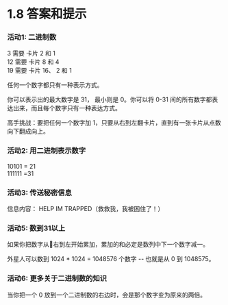 # 1.8 答案和提示

### 活动1: 二进制数
3 需要 卡片 2 和 1<br>
12 需要 卡片 8 和 4<br>
19 需要 卡片 16、 2 和 1

任何一个数字都只有一种表示方式。

你可以表示出的最大数字是 31， 最小则是 0。你可以将 0-31 间的所有数字都表达出来，而且每个数字只有一种表达方式。

高手挑战：要把任何一个数字加 1，只要从右到左翻卡片，直到有一张卡片从点数向下翻成向上。

### 活动2: 用二进制表示数字
10101 = 21<br>
111111 =31

### 活动3: 传送秘密信息
信息内容： HELP IM TRAPPED（救救我，我被困住了！）

### 活动5: 数到31以上
如果你把数字从右到左开始累加，累加的和必定是数列中下一个数字减一。

外星人可以数到 1024 * 1024 = 1048576 个数字 -- 也就是从 0 到 1048575。

### 活动6: 更多关于二进制数的知识
当你把一个 0 放到一个二进制数的右边时，会是那个数字变为原来的两倍。

